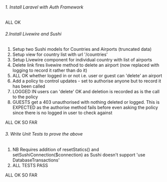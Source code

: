 ###### 1. Install Laravel with Auth Framework

ALL OK

###### 2.Install Livewire and Sushi
1.  Setup two Sushi models for Countries and Airports (truncated data)
2.   Setup view for country list with url '/countries'
3.   Setup Livewire component for individual country with list of airports
4.   Delete link fires livewire method to delete an airport (now replaced with logging to record it rather than do it)
5.  ALL OK whether logged in or not i.e. user or guest can 'delete' an airport
6.  Add a policy to control updates - set to authorise anyone but to record it has been called
7.  LOGGED IN users can 'delete' OK and deletion is recorded as is the call to the policy
8.  GUESTS get a 403 unauthorised with nothing deleted or logged. This is EXPECTED as the authorise method fails before even asking the policy since there is no logged in user to check against

ALL OK SO FAR

###### 3. Write Unit Tests to prove the above
1.  NB Requires addition of resetStatics() and setSushiConnection($connection) as Sushi doesn't support 'use DatabaseTransactions'
2.  ALL TESTS PASS

ALL OK SO FAR
